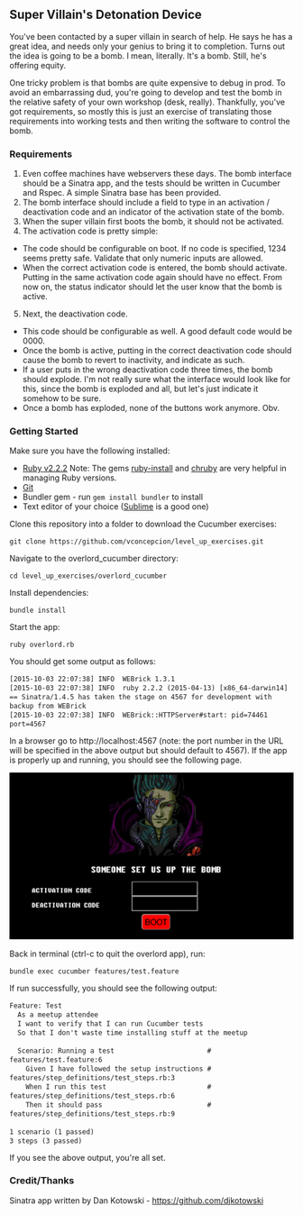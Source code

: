 ## Super Villain's Detonation Device

You've been contacted by a super villain in search of help. He says he has a great idea, and needs only your genius to bring it to completion. Turns out the idea is going to be a bomb. I mean, literally. It's a bomb. Still, he's offering equity.

One tricky problem is that bombs are quite expensive to debug in prod. To avoid an embarrassing dud, you're going to develop and test the bomb in the relative safety of your own workshop (desk, really). Thankfully, you've got requirements, so mostly this is just an exercise of translating those requirements into working tests and then writing the software to control the bomb. 

### Requirements

1. Even coffee machines have webservers these days. The bomb interface should be a Sinatra app, and the tests should be written in Cucumber and Rspec. A simple Sinatra base has been provided.
2. The bomb interface should include a field to type in an activation / deactivation code and an indicator of the activation state of the bomb.
3. When the super villain first boots the bomb, it should not be activated.
4. The activation code is pretty simple:
  * The code should be configurable on boot. If no code is specified, 1234 seems pretty safe. Validate that only numeric inputs are allowed.
  * When the correct activation code is entered, the bomb should activate. Putting in the same activation code again should have no effect. From now on, the status indicator should let the user know that the bomb is active.
5. Next, the deactivation code.
  * This code should be configurable as well. A good default code would be 0000.
  * Once the bomb is active, putting in the correct deactivation code should cause the bomb to revert to inactivity, and indicate as such.
  * If a user puts in the wrong deactivation code three times, the bomb should explode. I'm not really sure what the interface would look like for this, since the bomb is exploded and all, but let's just indicate it somehow to be sure.
  * Once a bomb has exploded, none of the buttons work anymore. Obv.

### Getting Started
Make sure you have the following installed:
* [Ruby v2.2.2](https://www.ruby-lang.org/en/documentation/installation/) Note: The gems [ruby-install](https://github.com/postmodern/ruby-install) and [chruby](https://github.com/postmodern/chruby) are very helpful in managing Ruby versions. 
* [Git](https://git-scm.com/book/en/v2/Getting-Started-Installing-Git)
* Bundler gem - run `gem install bundler` to install
* Text editor of your choice ([Sublime](http://www.sublimetext.com/2) is a good one)

Clone this repository into a folder to download the Cucumber exercises:
```
git clone https://github.com/vconcepcion/level_up_exercises.git
```

Navigate to the overlord_cucumber directory:
```
cd level_up_exercises/overlord_cucumber
```

Install dependencies:
```
bundle install
```

Start the app:
```
ruby overlord.rb
```

You should get some output as follows:
```
[2015-10-03 22:07:38] INFO  WEBrick 1.3.1
[2015-10-03 22:07:38] INFO  ruby 2.2.2 (2015-04-13) [x86_64-darwin14]
== Sinatra/1.4.5 has taken the stage on 4567 for development with backup from WEBrick
[2015-10-03 22:07:38] INFO  WEBrick::HTTPServer#start: pid=74461 port=4567
```

In a browser go to http://localhost:4567 (note: the port number in the URL will be specified in the above output but should default to 4567). If the app is properly up and running, you should see the following page.

![Bomb Config Screen](/overlord_cucumber/img/bomb_config_screen.png)

Back in terminal (ctrl-c to quit the overlord app), run:
```
bundle exec cucumber features/test.feature
```

If run successfully, you should see the following output:
```
Feature: Test
  As a meetup attendee
  I want to verify that I can run Cucumber tests
  So that I don't waste time installing stuff at the meetup

  Scenario: Running a test                       # features/test.feature:6
    Given I have followed the setup instructions # features/step_definitions/test_steps.rb:3
    When I run this test                         # features/step_definitions/test_steps.rb:6
    Then it should pass                          # features/step_definitions/test_steps.rb:9

1 scenario (1 passed)
3 steps (3 passed)
```

If you see the above output, you're all set.

### Credit/Thanks
Sinatra app written by Dan Kotowski - https://github.com/djkotowski

